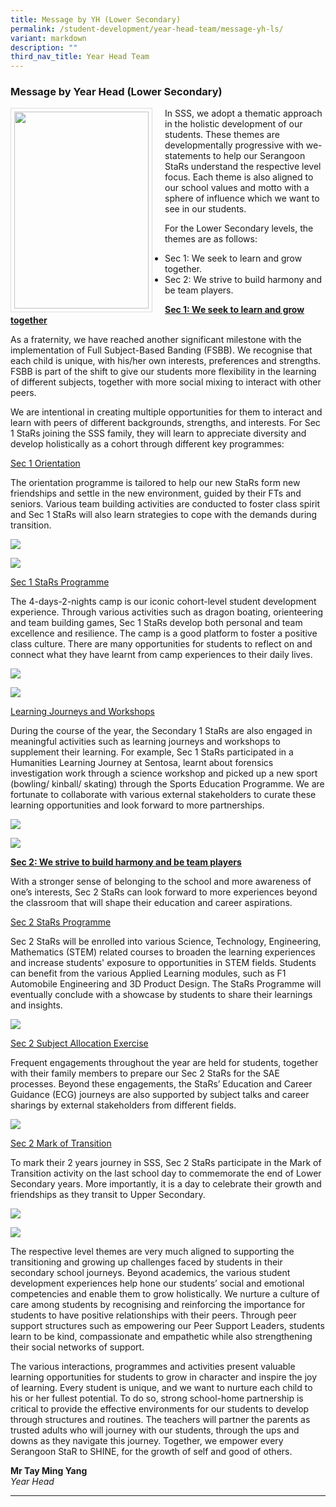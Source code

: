 ```yaml
---
title: Message by YH (Lower Secondary)
permalink: /student-development/year-head-team/message-yh-ls/
variant: markdown
description: ""
third_nav_title: Year Head Team
---
```

### Message by Year Head (Lower Secondary)

<img src="/images/School%20Management%20Team/Mr%20Tay%20Ming%20Yang.png" style="width:215px; height:315px; margin-right:20px; border:0.5px solid Gainsboro; padding: 5px" align="Left">

In SSS, we adopt a thematic approach in the holistic development of our students. These themes are developmentally progressive with we-statements to help our Serangoon StaRs understand the respective level focus. Each theme is also aligned to our school values and motto with a sphere of influence which we want to see in our students.

For the Lower Secondary levels, the themes are as follows:
* Sec 1: We seek to learn and grow together.
* Sec 2: We strive to build harmony and be team players.

<b><u>Sec 1: We seek to learn and grow together</u></b>

As a fraternity, we have reached another significant milestone with the implementation of Full Subject-Based Banding (FSBB). We recognise that each child is unique, with his/her own interests, preferences and strengths. FSBB is part of the shift to give our students more flexibility in the learning of different subjects, together with more social mixing to interact with other peers.

We are intentional in creating multiple opportunities for them to interact and learn with peers of different backgrounds, strengths, and interests. For Sec 1 StaRs joining the SSS family, they will learn to appreciate diversity and develop holistically as a cohort through different key programmes:

<u>Sec 1 Orientation</u>

The orientation programme is tailored to help our new StaRs form new friendships and settle in the new environment, guided by their FTs and seniors. Various team building activities are conducted to foster class spirit and Sec 1 StaRs will also learn strategies to cope with the demands during transition.

![](/images/Student%20Management/Lower%20Sec%20YH%20Message/yh_ls_1.jpg)

![](/images/Student%20Management/Lower%20Sec%20YH%20Message/yh_ls_2.jpg)
   
<u>Sec 1 StaRs Programme</u>

The 4-days-2-nights camp is our iconic cohort-level student development experience. Through various activities such as dragon boating, orienteering and team building games, Sec 1 StaRs develop both personal and team excellence and resilience. The camp is a good platform to foster a positive class culture. There are many opportunities for students to reflect on and connect what they have learnt from camp experiences to their daily lives.

![](/images/Student%20Management/Lower%20Sec%20YH%20Message/yh_ls_3.jpg)

![](/images/Student%20Management/Lower%20Sec%20YH%20Message/yh_ls_4.jpg)
   
<u>Learning Journeys and Workshops</u>

During the course of the year, the Secondary 1 StaRs are also engaged in meaningful activities such as learning journeys and workshops to supplement their learning. For example, Sec 1 StaRs participated in a Humanities Learning Journey at Sentosa, learnt about forensics investigation work through a science workshop and picked up a new sport (bowling/ kinball/ skating) through the Sports Education Programme. We are fortunate to collaborate with various external stakeholders to curate these learning opportunities and look forward to more partnerships.

![](/images/Student%20Management/Lower%20Sec%20YH%20Message/yh_ls_5.jpg)

![](/images/Student%20Management/Lower%20Sec%20YH%20Message/yh_ls_6.jpg)

<b><u>Sec 2: We strive to build harmony and be team players</u></b>

With a stronger sense of belonging to the school and more awareness of one’s interests, Sec 2 StaRs can look forward to more experiences beyond the classroom that will shape their education and career aspirations. 

<u>Sec 2 StaRs Programme</u>

Sec 2 StaRs will be enrolled into various Science, Technology, Engineering, Mathematics (STEM) related courses to broaden the learning experiences and increase students' exposure to opportunities in STEM fields. Students can benefit from the various Applied Learning modules, such as F1 Automobile Engineering and 3D Product Design. The StaRs Programme will eventually conclude with a showcase by students to share their learnings and insights.

![](/images/Student%20Management/Lower%20Sec%20YH%20Message/yh_ls_7.jpg)

<u>Sec 2 Subject Allocation Exercise</u>

Frequent engagements throughout the year are held for students, together with their family members to prepare our Sec 2 StaRs for the SAE processes. Beyond these engagements, the StaRs’ Education and Career Guidance (ECG) journeys are also supported by subject talks and career sharings by external stakeholders from different fields.

![](/images/Student%20Management/Lower%20Sec%20YH%20Message/yh_ls_8.jpg)
 
<u>Sec 2 Mark of Transition</u>

To mark their 2 years journey in SSS, Sec 2 StaRs participate in the Mark of Transition activity on the last school day to commemorate the end of Lower Secondary years. More importantly, it is a day to celebrate their growth and friendships as they transit to Upper Secondary.

![](/images/Student%20Management/Lower%20Sec%20YH%20Message/yh_ls_9.jpg)

![](/images/Student%20Management/Lower%20Sec%20YH%20Message/yh_ls_10.jpg)
    
The respective level themes are very much aligned to supporting the transitioning and growing up challenges faced by students in their secondary school journeys. Beyond academics, the various student development experiences help hone our students’ social and emotional competencies and enable them to grow holistically. We nurture a culture of care among students by recognising and reinforcing the importance for students to have positive relationships with their peers. Through peer support structures such as empowering our Peer Support Leaders, students learn to be kind, compassionate and empathetic while also strengthening their social networks of support.

The various interactions, programmes and activities present valuable learning opportunities for students to grow in character and inspire the joy of learning. Every student is unique, and we want to nurture each child to his or her fullest potential. To do so, strong school-home partnership is critical to provide the effective environments for our students to develop through structures and routines. The teachers will partner the parents as trusted adults who will journey with our students, through the ups and downs as they navigate this journey. Together, we empower every Serangoon StaR to SHINE, for the growth of self and good of others.

<b>Mr Tay Ming Yang</b>
<br><i>Year Head</i>
<hr>